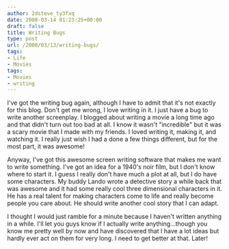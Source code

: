 ```yaml
---
author: 2dsteve_ty3fxq
date: 2008-03-14 01:23:25+00:00
draft: false
title: Writing Bugs
type: post
url: /2008/03/13/writing-bugs/
tags:
- Life
- Movies
tags:
- Movies
- writing
---
```


I've got the writing bug again, although I have to admit that it's not exactly for this blog. Don't get me wrong, I love writing in it. I just have a bug to write another screenplay. I blogged about writing a movie a long time ago and that didn't turn out too bad at all. I know it wasn't "incredible" but it was a scary movie that I made with my friends. I loved writing it, making it, and watching it. I really just wish I had a done a few things different, but for the most part, it was awesome!

Anyway, I've got this awesome screen writing software that makes me want to write something. I've got an idea for a 1940's noir film, but I don't know where to start it. I guess I really don't have much a plot at all, but I do have some characters. My buddy Lando wrote a detective story a while back that was awesome and it had some really cool three dimensional characters in it. He has a real talent for making characters come to life and really become people you care about. He should write another cool story that I can adapt.

I thought I would just ramble for a minute because I haven't written anything in a while. I'll let you guys know if I actually write anything...though you know me pretty well by now and have discovered that I have a lot ideas but hardly ever act on them for very long. I need to get better at that. Later!
